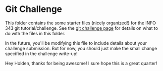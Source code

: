 # Git Challenge

This folder contains the some starter files (nicely organized!) for the INFO 343 git tutorial/challenge. See the [git challenge page](http://info343-joelross.rhcloud.com/challenges/git) for details on what to do with the files in this folder.

In the future, you'll be modifying this file to include details about your challenge submission. But for now, you should just make the small change specified in the challenge write-up!

Hey Holden, thanks for being awesome! I sure hope this is a great quarter! 